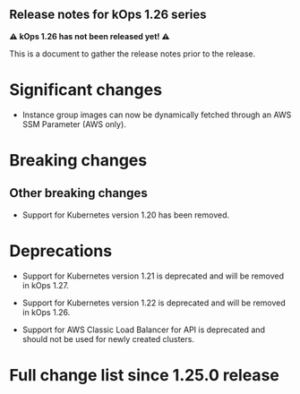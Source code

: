 ## Release notes for kOps 1.26 series

**&#9888; kOps 1.26 has not been released yet! &#9888;**

This is a document to gather the release notes prior to the release.

# Significant changes

* Instance group images can now be dynamically fetched through an AWS SSM Parameter (AWS only).


# Breaking changes

## Other breaking changes

* Support for Kubernetes version 1.20 has been removed.

# Deprecations

* Support for Kubernetes version 1.21 is deprecated and will be removed in kOps 1.27.

* Support for Kubernetes version 1.22 is deprecated and will be removed in kOps 1.26.

* Support for AWS Classic Load Balancer for API is deprecated and should not be used for newly created clusters.


# Full change list since 1.25.0 release
